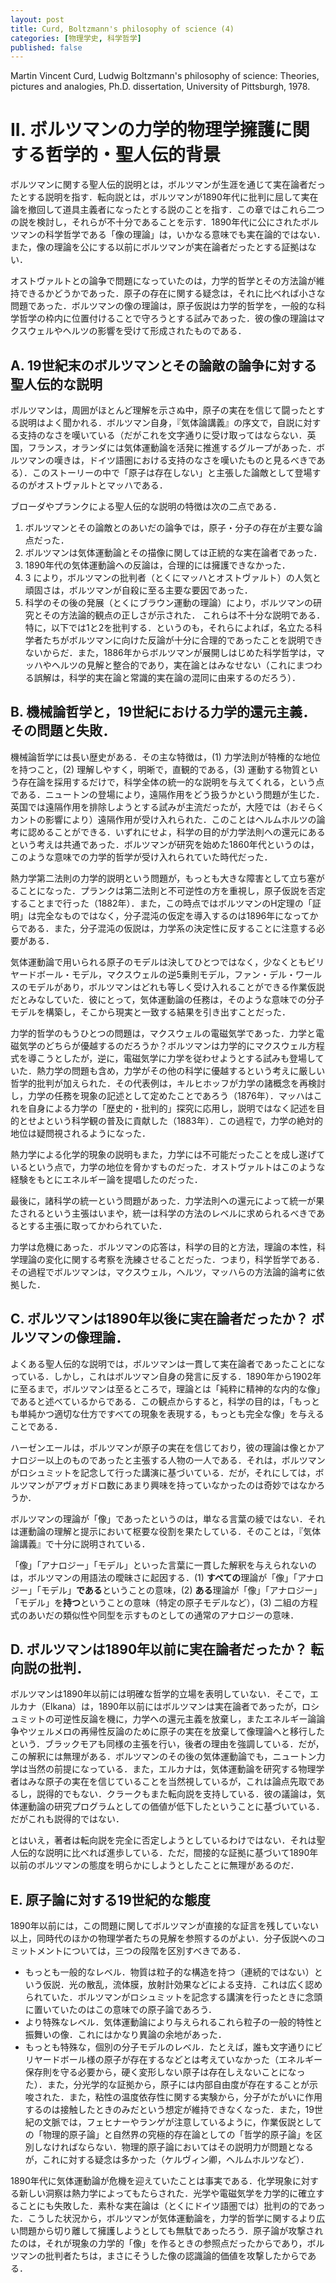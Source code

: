 ```yaml
---
layout: post
title: Curd, Boltzmann's philosophy of science (4)
categories: [物理学史, 科学哲学]
published: false
---
```


Martin Vincent Curd, Ludwig Boltzmann's philosophy of science: Theories, pictures and analogies, Ph.D. dissertation, University of Pittsburgh, 1978.

# II. ボルツマンの力学的物理学擁護に関する哲学的・聖人伝的背景

ボルツマンに関する聖人伝的説明とは，ボルツマンが生涯を通じて実在論者だったとする説明を指す．転向説とは，ボルツマンが1890年代に批判に屈して実在論を撤回して道具主義者になったとする説のことを指す．この章ではこれら二つの説を検討し，それらが不十分であることを示す．1890年代に公にされたボルツマンの科学哲学である「像の理論」は，いかなる意味でも実在論的ではない．また，像の理論を公にする以前にボルツマンが実在論者だったとする証拠はない．

オストヴァルトとの論争で問題になっていたのは，力学的哲学とその方法論が維持できるかどうかであった．原子の存在に関する疑念は，それに比べれば小さな問題であった．ボルツマンの像の理論は，原子仮説は力学的哲学を，一般的な科学哲学の枠内に位置付けることで守ろうとする試みであった．彼の像の理論はマクスウェルやヘルツの影響を受けて形成されたものである．

## A. 19世紀末のボルツマンとその論敵の論争に対する聖人伝的な説明

ボルツマンは，周囲がほとんど理解を示さぬ中，原子の実在を信じて闘ったとする説明はよく聞かれる．ボルツマン自身，『気体論講義』の序文で，自説に対する支持のなさを嘆いている（だがこれを文字通りに受け取ってはならない．英国，フランス，オランダには気体運動論を活発に推進するグループがあった．ボルツマンの嘆きは，ドイツ語圏における支持のなさを嘆いたものと見るべきである）．このストーリーの中で「原子は存在しない」と主張した論敵として登場するのがオストヴァルトとマッハである．

ブローダやプランクによる聖人伝的な説明の特徴は次の二点である．
1. ボルツマンとその論敵とのあいだの論争では，原子・分子の存在が主要な論点だった．
2. ボルツマンは気体運動論とその描像に関しては正統的な実在論者であった．
3. 1890年代の気体運動論への反論は，合理的には擁護できなかった．
4. 3 により，ボルツマンの批判者（とくにマッハとオストヴァルト）の人気と頑固さは，ボルツマンが自殺に至る主要な要因であった．
5. 科学のその後の発展（とくにブラウン運動の理論）により，ボルツマンの研究とその方法論的観点の正しさが示された．
これらは不十分な説明である．特に，以下では1と2を批判する．というのも，それらによれば，名立たる科学者たちがボルツマンに向けた反論が十分に合理的であったことを説明できないからだ．また，1886年からボルツマンが展開しはじめた科学哲学は，マッハやヘルツの見解と整合的であり，実在論とはみなせない（これにまつわる誤解は，科学的実在論と常識的実在論の混同に由来するのだろう）．

## B. 機械論哲学と，19世紀における力学的還元主義．その問題と失敗．

機械論哲学には長い歴史がある．その主な特徴は，(1) 力学法則が特権的な地位を持つこと，(2) 理解しやすく，明晰で，直観的である，(3) 運動する物質という存在論を採用するだけで，科学全体の統一的な説明を与えてくれる，という点である．ニュートンの登場により，遠隔作用をどう扱うかという問題が生じた．英国では遠隔作用を排除しようとする試みが主流だったが，大陸では（おそらくカントの影響により）遠隔作用が受け入れられた．このことはヘルムホルツの論考に認めることができる．いずれにせよ，科学の目的が力学法則への還元にあるという考えは共通であった．ボルツマンが研究を始めた1860年代というのは，このような意味での力学的哲学が受け入れられていた時代だった．

熱力学第二法則の力学的説明という問題が，もっとも大きな障害として立ち塞がることになった．プランクは第二法則と不可逆性の方を重視し，原子仮説を否定することまで行った（1882年）．また，この時点ではボルツマンのH定理の「証明」は完全なものではなく，分子混沌の仮定を導入するのは1896年になってからである．また，分子混沌の仮説は，力学系の決定性に反することに注意する必要がある．

気体運動論で用いられる原子のモデルは決してひとつではなく，少なくともビリヤードボール・モデル，マクスウェルの逆5乗則モデル，ファン・デル・ワールスのモデルがあり，ボルツマンはどれも等しく受け入れることができる作業仮説だとみなしていた．彼にとって，気体運動論の任務は，そのような意味での分子モデルを構築し，そこから現実と一致する結果を引き出すことだった．

力学的哲学のもうひとつの問題は，マクスウェルの電磁気学であった．力学と電磁気学のどちらが優越するのだろうか？ボルツマンは力学的にマクスウェル方程式を導こうとしたが，逆に，電磁気学に力学を従わせようとする試みも登場していた．熱力学の問題も含め，力学がその他の科学に優越するという考えに厳しい哲学的批判が加えられた．その代表例は，キルヒホッフが力学の諸概念を再検討し，力学の任務を現象の記述として定めたことであろう（1876年）．マッハはこれを自身による力学の「歴史的・批判的」探究に応用し，説明ではなく記述を目的とせよという科学観の普及に貢献した（1883年）．この過程で，力学の絶対的地位は疑問視されるようになった．

熱力学による化学的現象の説明もまた，力学には不可能だったことを成し遂げているという点で，力学の地位を脅かすものだった．オストヴァルトはこのような経験をもとにエネルギー論を提唱したのだった．

最後に，諸科学の統一という問題があった．力学法則への還元によって統一が果たされるという主張はいまや，統一は科学の方法のレベルに求められるべきであるとする主張に取ってかわられていた．

力学は危機にあった．ボルツマンの応答は，科学の目的と方法，理論の本性，科学理論の変化に関する考察を洗練させることだった．つまり，科学哲学である．その過程でボルツマンは，マクスウェル，ヘルツ，マッハらの方法論的論考に依拠した．

## C. ボルツマンは1890年以後に実在論者だったか？ ボルツマンの像理論．

よくある聖人伝的な説明では，ボルツマンは一貫して実在論者であったことになっている．しかし，これはボルツマン自身の発言に反する．1890年から1902年に至るまで，ボルツマンは至るところで，理論とは「純粋に精神的な内的な像」であると述べているからである．この観点からすると，科学の目的は，「もっとも単純かつ適切な仕方ですべての現象を表現する，もっとも完全な像」を与えることである．

ハーゼンエールは，ボルツマンが原子の実在を信じており，彼の理論は像とかアナロジー以上のものであったと主張する人物の一人である．それは，ボルツマンがロシュミットを記念して行った講演に基づいている．だが，それにしては，ボルツマンがアヴォガドロ数にあまり興味を持っていなかったのは奇妙ではなかろうか．

ボルツマンの理論が「像」であったというのは，単なる言葉の綾ではない．それは運動論の理解と提示において枢要な役割を果たしている．そのことは，『気体論講義』で十分に説明されている．

「像」「アナロジー」「モデル」といった言葉に一貫した解釈を与えられないのは，ボルツマンの用語法の曖昧さに起因する．(1) **すべての**理論が「像」「アナロジー」「モデル」**である**ということの意味，(2) **ある**理論が「像」「アナロジー」「モデル」を**持つ**ということの意味（特定の原子モデルなど），(3) 二組の方程式のあいだの類似性や同型を示すものとしての通常のアナロジーの意味．

## D. ボルツマンは1890年以前に実在論者だったか？ 転向説の批判．

ボルツマンは1890年以前には明確な哲学的立場を表明していない．そこで，エルカナ（Elkana）は，1890年以前にはボルツマンは実在論者であったが，ロシュミットの可逆性反論を機に，力学への還元主義を放棄し，またエネルギー論論争やツェルメロの再帰性反論のために原子の実在を放棄して像理論へと移行したという．ブラックモアも同様の主張を行い，後者の理由を強調している．だが，この解釈には無理がある．ボルツマンのその後の気体運動論でも，ニュートン力学は当然の前提になっている．また，エルカナは，気体運動論を研究する物理学者はみな原子の実在を信じていることを当然視しているが，これは論点先取であるし，説得的でもない．クラークもまた転向説を支持している．彼の議論は，気体運動論の研究プログラムとしての価値が低下したということに基づいている．だがこれも説得的ではない．

とはいえ，著者は転向説を完全に否定しようとしているわけではない．それは聖人伝的な説明に比べれば進歩している．ただ，間接的な証拠に基づいて1890年以前のボルツマンの態度を明らかにしようとしたことに無理があるのだ．

## E. 原子論に対する19世紀的な態度

1890年以前には，この問題に関してボルツマンが直接的な証言を残していない以上，同時代のほかの物理学者たちの見解を参照するのがよい．分子仮説へのコミットメントについては，三つの段階を区別すべきである．
* もっとも一般的なレベル．物質は粒子的な構造を持つ（連続的ではない）という仮説．光の散乱，流体膜，放射計効果などによる支持．これは広く認められていた．ボルツマンがロシュミットを記念する講演を行ったときに念頭に置いていたのはこの意味での原子論であろう．
* より特殊なレベル．気体運動論により与えられるこれら粒子の一般的特性と振舞いの像．これにはかなり異論の余地があった．
* もっとも特殊な，個別の分子モデルのレベル．たとえば，誰も文字通りにビリヤードボール様の原子が存在するなどとは考えていなかった（エネルギー保存則を守る必要から，硬く変形しない原子は存在しえないことになった）．また，分光学的な証拠から，原子には内部自由度が存在することが示唆された．また，粘性の温度依存性に関する実験から，分子がたがいに作用するのは接触したときのみだという想定が維持できなくなった．また，19世紀の文脈では，フェヒナーやランゲが注意しているように，作業仮説としての「物理的原子論」と自然界の究極的存在論としての「哲学的原子論」を区別しなければならない．物理的原子論においてはその説明力が問題となるが，これに対する疑念は多かった（ケルヴィン卿，ヘルムホルツなど）．

1890年代に気体運動論が危機を迎えていたことは事実である．化学現象に対する新しい洞察は熱力学によってもたらされた．光学や電磁気学を力学的に確立することにも失敗した．素朴な実在論は（とくにドイツ語圏では）批判の的であった．こうした状況から，ボルツマンが気体運動論を，力学的哲学に関するより広い問題から切り離して擁護しようとしても無駄であったろう．原子論が攻撃されたのは，それが現象の力学的「像」を作るときの参照点だったからであり，ボルツマンの批判者たちは，まさにそうした像の認識論的価値を攻撃したからである．
